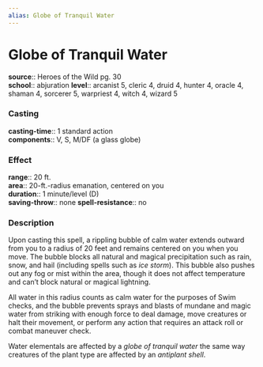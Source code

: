 ```yaml
---
alias: Globe of Tranquil Water
---
```


# Globe of Tranquil Water 

**source**:: Heroes of the Wild pg. 30  
**school**:: abjuration
**level**:: arcanist 5, cleric 4, druid 4, hunter 4, oracle 4, shaman 4, sorcerer 5, warpriest 4, witch 4, wizard 5

### Casting 

**casting-time**:: 1 standard action  
**components**:: V, S, M/DF (a glass globe)

### Effect 

**range**:: 20 ft.  
**area**:: 20-ft.-radius emanation, centered on you  
**duration**:: 1 minute/level (D)  
**saving-throw**:: none
**spell-resistance**:: no

### Description 

Upon casting this spell, a rippling bubble of calm water extends outward from you to a radius of 20 feet and remains centered on you when you move. The bubble blocks all natural and magical precipitation such as rain, snow, and hail (including spells such as *ice storm*). This bubble also pushes out any fog or mist within the area, though it does not affect temperature and can’t block natural or magical lightning.  
  
All water in this radius counts as calm water for the purposes of Swim checks, and the bubble prevents sprays and blasts of mundane and magic water from striking with enough force to deal damage, move creatures or halt their movement, or perform any action that requires an attack roll or combat maneuver check.  
  
Water elementals are affected by a *globe of tranquil water* the same way creatures of the plant type are affected by an *antiplant shell*.
